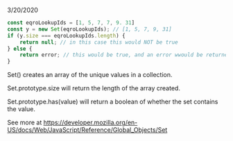 3/20/2020
```javascript
const eqroLookupIds = [1, 5, 7, 7, 9. 31]
const y = new Set(eqroLookupIds); // [1, 5, 7, 9, 31]
if (y.size === eqroLookupIds.length) {
    return null; // in this case this would NOT be true
} else {
    return error; // this would be true, and an error wwould be returned
}
```
Set() creates an array of the unique values in a collection.

Set.prototype.size will return the length of the array created.

Set.prototype.has(value) will return a boolean of whether the set contains the value.

See more at https://developer.mozilla.org/en-US/docs/Web/JavaScript/Reference/Global_Objects/Set 


